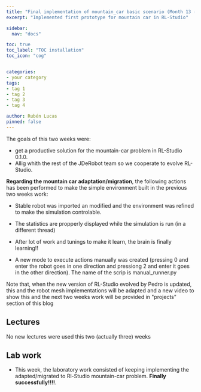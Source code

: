 ```yaml
---
title: "Final implementation of mountain_car basic scenario (Month 13 - Second half)"
excerpt: "Implemented first prototype for mountain car in RL-Studio"

sidebar:
  nav: "docs"

toc: true
toc_label: "TOC installation"
toc_icon: "cog"


categories:
- your category
tags:
- tag 1
- tag 2
- tag 3
- tag 4

author: Rubén Lucas
pinned: false
---
```


The goals of this two weeks were:

- get a productive solution for the mountain-car problem in RL-Studio 0.1.0.
- Allig whith the rest of the JDeRobot team so we cooperate to evolve RL-Studio.


**Regarding the mountain car adaptation/migration**, the following actions has been performed to make the simple environment built in the previous two weeks work:

   - Stable robot was imported an modified and the environment was refined to make the simulation controlable.

   - The statistics are propperly displayed while the simulation is run (in a different thread)

   - After lot of work and tunings to make it learn, the brain is finally learning!!

   - A new mode to execute actions manually was created (pressing 0 and enter the robot goes in one direction and pressiong 2 and enter it goes in the other direction). The name of the scrip is manual_runner.py

Note that, when the new version of RL-Studio evolved by Pedro is updated, this and the robot mesh implementations will be
adapted and a new video to show this and the next two weeks work will be provided in "projects" section of this blog

## Lectures

No new lectures were used this two (actually three) weeks


## Lab work

-  This week, the laboratory work consisted of keeping implementing the adapted/migrated to Rl-Studio mountain-car problem. **Finally successfully!!!!**.
